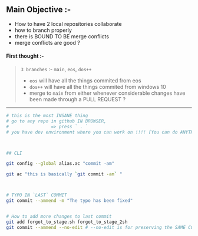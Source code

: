 ## Main Objective :-

- How to have 2 local repositories collaborate
- how to branch properly
- there is BOUND TO BE merge conflicts
- merge conflicts are good ?

#### First thought :-

> `3 branches` :- `main`, `eos`, `dos++` 
> - `eos` will have all the things commited from eos 
> - `dos++` will have all the things commited from windows 10
> - merge to `main` from either whenever considerable changes have been made through a PULL REQUEST ?




--- 

```sh
# this is the most INSANE thing
# go to any repo in github IN BROWSER,
#                => press ` . `
# you have dev environment where you can work on !!!! [You can do ANYTHING you could do LOCALLY]



## CLI

git config --global alias.ac "commit -am"

git ac "this is basically `git commit -am` "



# TYPO IN `LAST` COMMIT 
git commit --ammend -m "The typo has been fixed"


# How to add more changes to last commit
git add forgot_to_stage.sh forgot_to_stage_2sh
git commit --ammend --no-edit # --no-edit is for preserving the SAME COMMIT MESSAGE




```